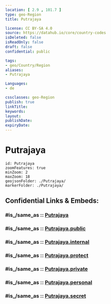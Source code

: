 ```yaml
---
location: [ 2.9 , 101.7 ] 
type: geo-Region
title: Putrajaya

license: CC BY-SA 4.0
source: https://datahub.io/core/country-codes
isDeleted: false
isReadOnly: false
draft: false
confidential: public

tags:
- geo/Country/Region
aliases:
- Putrajaya

Languages:
- de

cssclasses: geo-Region
publish: true
linkTitle: 
keywords: 
layout: 
publishDate: 
expiryDate: 
---
```


# Putrajaya

```leaflet
id: Putrajaya
zoomFeatures: true 
minZoom: 2 
maxZoom: 18
geojsonFolder: ./Putrajaya/
markerFolder: ./Putrajaya/
```


## Confidential Links & Embeds: 

### #is_/same_as :: [Putrajaya](/_Standards/Earth/Continent/Asia/Asia~South~East/Malay_Archipelago/Malaysia/States~Malaysia/Putrajaya.md) 

### #is_/same_as :: [Putrajaya.public](/_public/Earth/Continent/Asia/Asia~South~East/Malay_Archipelago/Malaysia/States~Malaysia/Putrajaya.public.md) 

### #is_/same_as :: [Putrajaya.internal](/_internal/Earth/Continent/Asia/Asia~South~East/Malay_Archipelago/Malaysia/States~Malaysia/Putrajaya.internal.md) 

### #is_/same_as :: [Putrajaya.protect](/_protect/Earth/Continent/Asia/Asia~South~East/Malay_Archipelago/Malaysia/States~Malaysia/Putrajaya.protect.md) 

### #is_/same_as :: [Putrajaya.private](/_private/Earth/Continent/Asia/Asia~South~East/Malay_Archipelago/Malaysia/States~Malaysia/Putrajaya.private.md) 

### #is_/same_as :: [Putrajaya.personal](/_personal/Earth/Continent/Asia/Asia~South~East/Malay_Archipelago/Malaysia/States~Malaysia/Putrajaya.personal.md) 

### #is_/same_as :: [Putrajaya.secret](/_secret/Earth/Continent/Asia/Asia~South~East/Malay_Archipelago/Malaysia/States~Malaysia/Putrajaya.secret.md)

